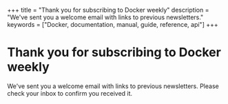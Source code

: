 +++
title = "Thank you for subscribing to Docker weekly"
description = "We've sent you a welcome email with links to previous newsletters."
keywords = ["Docker, documentation, manual, guide, reference, api"]
+++

# Thank you for subscribing to Docker weekly

We've sent you a welcome email with links to previous newsletters.
Please check your inbox to confirm you received it.

